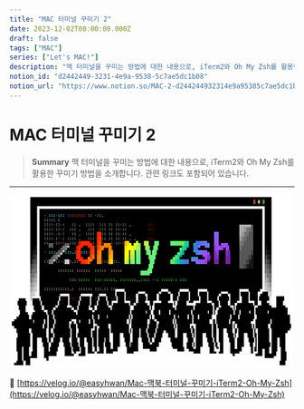 ```yaml
---
title: "MAC 터미널 꾸미기 2"
date: 2023-12-02T00:00:00.000Z
draft: false
tags: ["MAC"]
series: ["Let's MAC!"]
description: "맥 터미널을 꾸미는 방법에 대한 내용으로, iTerm2와 Oh My Zsh를 활용한 꾸미기 방법을 소개합니다. 관련 링크도 포함되어 있습니다."
notion_id: "d2442449-3231-4e9a-9538-5c7ae5dc1b08"
notion_url: "https://www.notion.so/MAC-2-d244244932314e9a95385c7ae5dc1b08"
---
```


# MAC 터미널 꾸미기 2

> **Summary**
> 맥 터미널을 꾸미는 방법에 대한 내용으로, iTerm2와 Oh My Zsh를 활용한 꾸미기 방법을 소개합니다. 관련 링크도 포함되어 있습니다.

---

![Image](image_ec819ffd90b6.png)


🔗 [https://velog.io/@easyhwan/Mac-맥북-터미널-꾸미기-iTerm2-Oh-My-Zsh](https://velog.io/@easyhwan/Mac-맥북-터미널-꾸미기-iTerm2-Oh-My-Zsh)


